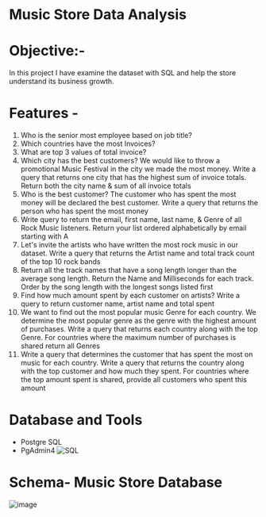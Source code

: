 # Music Store Data Analysis

# Objective:-
In this project I have examine the dataset with SQL and help the store understand its business growth.

# Features -
1.	Who is the senior most employee based on job title? 
2.	Which countries have the most Invoices?
3.	What are top 3 values of total invoice? 
4.	Which city has the best customers? We would like to throw a promotional Music Festival in the city we made the most money. Write a query that returns one city that has the highest sum of invoice totals. Return both the city name & sum of all invoice totals 
5.	Who is the best customer? The customer who has spent the most money will be declared the best customer. Write a query that returns the person who has spent the most money 
6.	Write query to return the email, first name, last name, & Genre of all Rock Music listeners. Return your list ordered alphabetically by email starting with A 
7.	Let's invite the artists who have written the most rock music in our dataset. Write a query that returns the Artist name and total track count of the top 10 rock bands
8.	Return all the track names that have a song length longer than the average song length. Return the Name and Milliseconds for each track. Order by the song length with the longest songs listed first 
9.	Find how much amount spent by each customer on artists? Write a query to return customer name, artist name and total spent 
10.	We want to find out the most popular music Genre for each country. We determine the most popular genre as the genre with the highest amount of purchases. Write a query that returns each country along with the top Genre. For countries where the maximum number of purchases is shared return all Genres
11.	Write a query that determines the customer that has spent the most on music for each country. Write a query that returns the country along with the top customer and how much they spent. For countries where the top amount spent is shared, provide all customers who spent this amount


# Database and Tools
* Postgre SQL
* PgAdmin4
![SQL](https://img.icons8.com/arcade/256/sql.png)

# Schema- Music Store Database  
![image](https://github.com/Addy-m9/DATA-ANALYST-PORTFOLIO/assets/47582953/90eb4ba1-16fa-42a0-b0db-e7743250e4fd)
